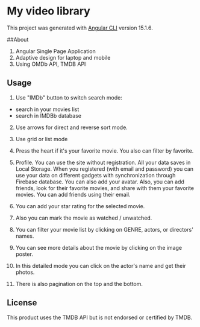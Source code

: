 # My video library

This project was generated with [Angular CLI](https://github.com/angular/angular-cli) version 15.1.6.

##About

1. Angular Single Page Application
2. Adaptive design for laptop and mobile
2. Using OMDb API, TMDB API

## Usage

1. Use "IMDb" button to switch search mode: 
 - search in your movies list
 - search in IMDBb database
2. Use arrows for direct and reverse sort mode.
3. Use grid or list mode
4. Press the heart if it's your favorite movie. You also can filter by favorite.
5. Profile.
You can use the site without registration. All your data saves in Local Storage.
When you registered (with email and password) you can use your data on different gadgets with synchronization through Firebase database.
You can also add your avatar.
Also, you can add friends, look for their favorite movies, and share with them your favorite movies.
You can add friends using their email.

6. You can add your star rating for the selected movie.
7. Also you can mark the movie as watched / unwatched.
8. You can filter your movie list by clicking on GENRE, actors, or directors' names.
9. You can see more details about the movie by clicking on the image poster.
10. In this detailed mode you can click on the actor's name and get their photos.
11. There is also pagination on the top and the bottom.

## License
This product uses the TMDB API but is not endorsed or certified by TMDB.